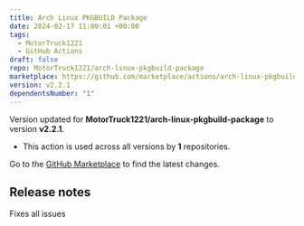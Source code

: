 ```yaml
---
title: Arch Linux PKGBUILD Package
date: 2024-02-17 11:00:01 +00:00
tags:
  - MotorTruck1221
  - GitHub Actions
draft: false
repo: MotorTruck1221/arch-linux-pkgbuild-package
marketplace: https://github.com/marketplace/actions/arch-linux-pkgbuild-package
version: v2.2.1
dependentsNumber: "1"
---
```



Version updated for **MotorTruck1221/arch-linux-pkgbuild-package** to version **v2.2.1**.
- This action is used across all versions by **1** repositories.

Go to the [GitHub Marketplace](https://github.com/marketplace/actions/arch-linux-pkgbuild-package) to find the latest changes.

## Release notes

Fixes all issues
